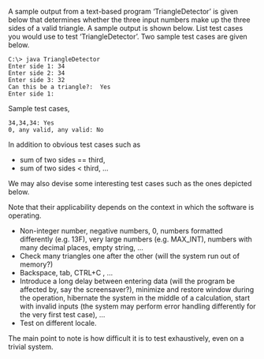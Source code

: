 <panel header=":lock::key: List test cases you would use to test ‘TriangleDetector’.">
<question has-input="true">

A sample output from a text-based program ‘TriangleDetector’ is given below that determines whether the three input numbers make up the three sides of a valid triangle. A sample output is shown below. List test cases you would use to test ‘TriangleDetector’. Two sample test cases are given below.

```
C:\> java TriangleDetector
Enter side 1: 34
Enter side 2: 34
Enter side 3: 32
Can this be a triangle?:  Yes
Enter side 1:
```

Sample test cases,

```
34,34,34: Yes
0, any valid, any valid: No
```

<div slot="answer">

In addition to obvious test cases such as

*	sum of two sides == third,
* sum of two sides < third, …

We may also devise some interesting test cases such as the ones depicted below.

Note that their applicability depends on the context in which the software is operating.

* Non-integer number, negative numbers, 0, numbers formatted differently (e.g. 13F), very large numbers (e.g. MAX_INT), numbers with many decimal places, empty string, …
* Check many triangles one after the other (will the system run out of memory?)
* Backspace, tab, CTRL+C , …
* Introduce a long delay between entering data (will the program be affected by, say the screensaver?), minimize and restore window during the operation, hibernate the system in the middle of a calculation, start with invalid inputs (the system may perform error handling differently for the very first test case), …
* Test on different locale.

The main point to note is how difficult it is to test exhaustively, even on a trivial system.

</div>
</question>
</panel>
